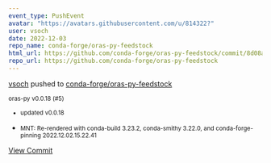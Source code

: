 ```yaml
---
event_type: PushEvent
avatar: "https://avatars.githubusercontent.com/u/814322?"
user: vsoch
date: 2022-12-03
repo_name: conda-forge/oras-py-feedstock
html_url: https://github.com/conda-forge/oras-py-feedstock/commit/8d08a73209f9bd5d5456d3a0f47fe1e3bfbeaa34
repo_url: https://github.com/conda-forge/oras-py-feedstock
---
```


<a href='https://github.com/vsoch' target='_blank'>vsoch</a> pushed to <a href='https://github.com/conda-forge/oras-py-feedstock' target='_blank'>conda-forge/oras-py-feedstock</a>

<small>oras-py v0.0.18 (#5)

* updated v0.0.18

* MNT: Re-rendered with conda-build 3.23.2, conda-smithy 3.22.0, and conda-forge-pinning 2022.12.02.15.22.41</small>

<a href='https://github.com/conda-forge/oras-py-feedstock/commit/8d08a73209f9bd5d5456d3a0f47fe1e3bfbeaa34' target='_blank'>View Commit</a>